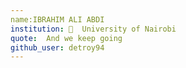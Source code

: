 ```yaml
---
name:IBRAHIM ALI ABDI
institution: 🚩  University of Nairobi
quote:  And we keep going
github_user: detroy94
---
```

